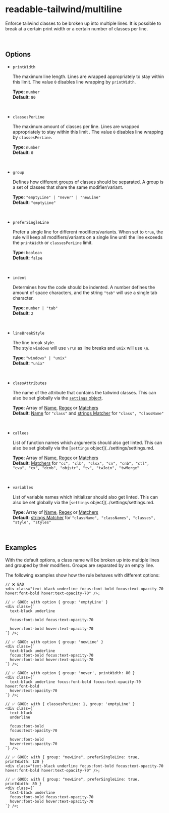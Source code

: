 # readable-tailwind/multiline

Enforce tailwind classes to be broken up into multiple lines. It is possible to break at a certain print width or a certain number of classes per line.

<br/>

## Options

- `printWidth`

  The maximum line length. Lines are wrapped appropriately to stay within this limit. The value `0` disables line wrapping by `printWidth`.

  **Type**: `number`  
  **Default**: `80`

<br/>

- `classesPerLine`

  The maximum amount of classes per line. Lines are wrapped appropriately to stay within this limit . The value `0` disables line wrapping by `classesPerLine`.

  **Type**: `number`  
  **Default**: `0`

<br/>

- `group`

  Defines how different groups of classes should be separated. A group is a set of classes that share the same modifier/variant.

  **Type**: `"emptyLine" | "never" | "newLine"`  
  **Default**: `"emptyLine"`  

<br/>

- `preferSingleLine`

  Prefer a single line for different modifiers/variants. When set to `true`, the rule will keep all modifiers/variants on a single line until the line exceeds the `printWidth` or `classesPerLine` limit.

  **Type**: `boolean`  
  **Default**: `false`  

<br/>

- `indent`

  Determines how the code should be indented. A number defines the amount of space characters, and the string `"tab"` will use a single tab character.

  **Type**: `number | "tab"`  
  **Default**: `2`

<br/>

- `lineBreakStyle`

  The line break style.  
  The style `windows` will use `\r\n` as line breaks and `unix` will use `\n`.

  **Type**: `"windows" | "unix"`  
  **Default**: `"unix"`

<br/>

- `classAttributes`

  The name of the attribute that contains the tailwind classes. This can also be set globally via the [`settings` object](../settings/settings.md).

  **Type**: Array of [Name](../concepts/concepts.md#name), [Regex](../concepts/concepts.md#regular-expressions) or [Matchers](../concepts/concepts.md#matchers)  
  **Default**: [Name](../concepts/concepts.md#name) for `"class"` and [strings Matcher](../concepts/concepts.md#types-of-matchers) for `"class", "className"`

<br/>

- `callees`

  List of function names which arguments should also get linted. This can also be set globally via the [`settings` object](../settings/settings.md.
  
  **Type**: Array of [Name](../concepts/concepts.md#name), [Regex](../concepts/concepts.md#regular-expressions) or [Matchers](../concepts/concepts.md#matchers)  
  **Default**: [Matchers](../concepts/concepts.md#types-of-matchers) for `"cc", "clb", "clsx", "cn", "cnb", "ctl", "cva", "cx", "dcnb", "objstr", "tv", "twJoin", "twMerge"`

<br/>

- `variables`

  List of variable names which initializer should also get linted.  This can also be set globally via the [`settings` object](../settings/settings.md.
  
  **Type**: Array of [Name](../concepts/concepts.md#name), [Regex](../concepts/concepts.md#regular-expressions) or [Matchers](../concepts/concepts.md#matchers)  
  **Default**:  [strings Matcher](../concepts/concepts.md#types-of-matchers) for `"className", "classNames", "classes", "style", "styles"`

<br/>

## Examples

With the default options, a class name will be broken up into multiple lines and grouped by their modifiers. Groups are separated by an empty line.  

The following examples show how the rule behaves with different options:

```tsx
// ❌ BAD
<div class="text-black underline focus:font-bold focus:text-opacity-70 hover:font-bold hover:text-opacity-70" />;
```

```tsx
// ✅ GOOD: with option { group: 'emptyLine' }
<div class={`
  text-black underline

  focus:font-bold focus:text-opacity-70

  hover:font-bold hover:text-opacity-70
`} />;
```

```tsx
// ✅ GOOD: with option { group: 'newLine' }
<div class={`
  text-black underline
  focus:font-bold focus:text-opacity-70
  hover:font-bold hover:text-opacity-70
`} />;
```

```tsx
// ✅ GOOD: with option { group: 'never', printWidth: 80 }
<div class={`
  text-black underline focus:font-bold focus:text-opacity-70 hover:font-bold
  hover:text-opacity-70
`} />;
```

```tsx
// ✅ GOOD: with { classesPerLine: 1, group: 'emptyLine' }
<div class={`
  text-black
  underline

  focus:font-bold
  focus:text-opacity-70

  hover:font-bold
  hover:text-opacity-70
`} />;
```

```tsx
// ✅ GOOD: with { group: "newLine", preferSingleLine: true, printWidth: 120 }
<div class="text-black underline focus:font-bold focus:text-opacity-70 hover:font-bold hover:text-opacity-70" />;
```

```tsx
// ✅ GOOD: with { group: "newLine", preferSingleLine: true, printWidth: 80 }
<div class={`
  text-black underline
  focus:font-bold focus:text-opacity-70
  hover:font-bold hover:text-opacity-70
`} />;
```

